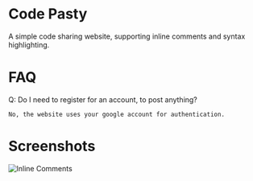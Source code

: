 Code Pasty
==========

A simple code sharing website, supporting inline comments and syntax highlighting.

FAQ
===

Q: Do I need to register for an account, to post anything?

    No, the website uses your google account for authentication.

Screenshots
===========

![Inline Comments](http://imageshack.us/a/img641/4616/screenshot20121025at914.png)